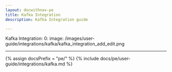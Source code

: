 ```yaml
---
layout: docwithnav-pe
title: Kafka Integration
description: Kafka Integration guide

---
```

Kafka Integration:
0:
image: /images/user-guide/integrations/kafka/kafka_integration_add_edit.png

---
{% assign docsPrefix = "pe/" %}
{% include docs/pe/user-guide/integrations/kafka.md %}